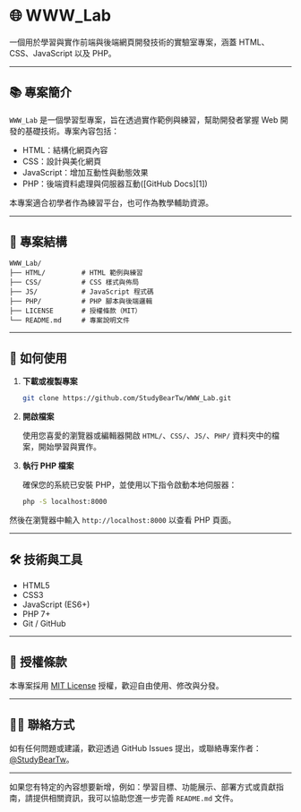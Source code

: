 # 🌐 WWW\_Lab

一個用於學習與實作前端與後端網頁開發技術的實驗室專案，涵蓋 HTML、CSS、JavaScript 以及 PHP。

---

## 📚 專案簡介

`WWW_Lab` 是一個學習型專案，旨在透過實作範例與練習，幫助開發者掌握 Web 開發的基礎技術。專案內容包括：

* HTML：結構化網頁內容
* CSS：設計與美化網頁
* JavaScript：增加互動性與動態效果
* PHP：後端資料處理與伺服器互動([GitHub Docs][1])

本專案適合初學者作為練習平台，也可作為教學輔助資源。

---

## 📁 專案結構

```
WWW_Lab/
├── HTML/         # HTML 範例與練習
├── CSS/          # CSS 樣式與佈局
├── JS/           # JavaScript 程式碼
├── PHP/          # PHP 腳本與後端邏輯
├── LICENSE       # 授權條款（MIT）
└── README.md     # 專案說明文件
```



---

## 🚀 如何使用

1. **下載或複製專案**

   ```bash
   git clone https://github.com/StudyBearTw/WWW_Lab.git
   ```



2. **開啟檔案**

   使用您喜愛的瀏覽器或編輯器開啟 `HTML/`、`CSS/`、`JS/`、`PHP/` 資料夾中的檔案，開始學習與實作。

3. **執行 PHP 檔案**

   確保您的系統已安裝 PHP，並使用以下指令啟動本地伺服器：

   ```bash
   php -S localhost:8000
   ```



然後在瀏覽器中輸入 `http://localhost:8000` 以查看 PHP 頁面。

---

## 🛠 技術與工具

* HTML5
* CSS3
* JavaScript (ES6+)
* PHP 7+
* Git / GitHub

---

## 📄 授權條款

本專案採用 [MIT License](LICENSE) 授權，歡迎自由使用、修改與分發。

---

## 🙋‍♂️ 聯絡方式

如有任何問題或建議，歡迎透過 GitHub Issues 提出，或聯絡專案作者：[@StudyBearTw](https://github.com/StudyBearTw)。

---

如果您有特定的內容想要新增，例如：學習目標、功能展示、部署方式或貢獻指南，請提供相關資訊，我可以協助您進一步完善 `README.md` 文件。
